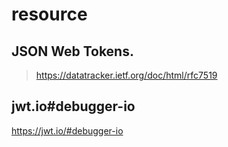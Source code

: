 
#  resource

## JSON Web Tokens.

> https://datatracker.ietf.org/doc/html/rfc7519



## jwt.io#debugger-io
https://jwt.io/#debugger-io